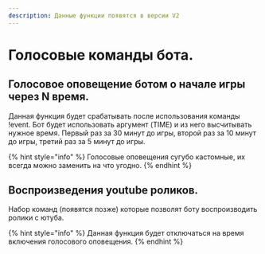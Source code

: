 ```yaml
---
description: Данные функции появятся в версии V2
---
```


# Голосовые команды бота.

## Голосовое оповещение ботом о начале игры через N время.

Данная функция будет срабатывать после использования команды !event. Бот будет использовать аргумент \(TIME\) и из него высчитывать нужное время. Первый раз за 30 минут до игры, второй раз за 10 минут до игры, третий раз за 5 минут до игры.

{% hint style="info" %}
Голосовые оповещения сугубо кастомные, их всегда можно заменить на что угодно.
{% endhint %}

## Воспроизведения youtube роликов.

Набор команд \(появятся позже\) которые позволят боту воспроизводить ролики с ютуба. 

{% hint style="info" %}
Данная функция будет отключаться на время включения голосового оповещения.
{% endhint %}

